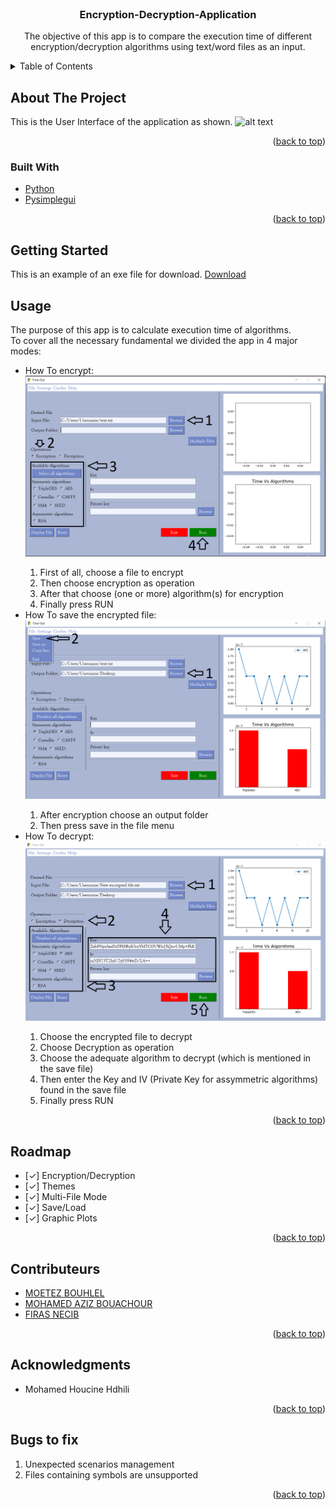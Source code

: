 <div id="top"></div>
<!--
*** Thanks for checking out the Best-README-Template. If you have a suggestion
*** that would make this better, please fork the repo and create a pull request
*** or simply open an issue with the tag "enhancement".
*** Don't forget to give the project a star!
*** Thanks again! Now go create something AMAZING! :D
-->
<!-- PROJECT LOGO -->
<br />


<h3 align="center">Encryption-Decryption-Application</h3>

  <p align="center">
    The objective of this app is to compare the execution time of different encryption/decryption algorithms using text/word files as an input.
    <br />
</div>



<!-- TABLE OF CONTENTS -->
<details>
  <summary>Table of Contents</summary>
  <ol>
    <li>
      <a href="#about-the-project">About The Project</a>
      <ul>
        <li><a href="#built-with">Built With</a></li>
      </ul>
    </li>
    <li>
      <a href="#getting-started">Getting Started</a>
      <ul>
        <li><a href="#prerequisites">Prerequisites</a></li>
      </ul>
    </li>
    <li><a href="#usage">Usage</a></li>
    <li><a href="#roadmap">Roadmap</a></li>
    <li><a href="#contributeurs">Contributeurs</a></li>
    <li><a href="#acknowledgments">Acknowledgments</a></li>
    <li><a href="#bugs-to-fix">Bugs to fix</a></li>
  </ol>
</details>



<!-- ABOUT THE PROJECT -->
## About The Project
This is the User Interface of the application as shown.
![alt text](https://github.com/Bouachour-Med-Aziz/Encrytion-Decryption-application/blob/firas-part/app_front.PNG?raw=true)


<p align="right">(<a href="#top">back to top</a>)</p>



### Built With

* [Python](https://www.python.org/)
* [Pysimplegui](https://www.pysimplegui.org/en/latest/)
<p align="right">(<a href="#top">back to top</a>)</p>



<!-- GETTING STARTED -->
## Getting Started

This is an example of an exe file for download.
<a href="./exe/app.exe" download>Download</a>


<!-- USAGE EXAMPLES -->
## Usage
The purpose of this app is to calculate execution time of algorithms.
<br/>
To cover all the necessary fundamental we divided the app in 4 major modes:
<ul>
  <li>How To encrypt:</li>
  <img src="Readme/encryption.PNG" alt="Logo" >
  <ol type="1">
    <li>First of all, choose a file to encrypt</li>
    <li>Then choose encryption as operation</li>
    <li>After that choose (one or more) algorithm(s) for encryption</li>
    <li>Finally press RUN</li>
  </ol>
 
  <li>How To save the encrypted file:</li>
  <img src="Readme/savefile.png" alt="Logo" >
  <ol type="1">
    <li>After encryption choose an output folder </li>
    <li>Then press save in the file menu</li>
  </ol>

  
  <li>How To decrypt:</li>
  <img src="Readme/decryption.PNG" alt="Logo" >
    <ol type="1">
      <li>Choose the encrypted file to decrypt</li>
      <li>Choose Decryption as operation</li>
      <li>Choose the adequate algorithm to decrypt (which is mentioned in the save file)</li>
      <li>Then enter the Key and IV (Private Key for assymmetric algorithms) found in the save file</li>
      <li>Finally press RUN</li>
    </ol>
</ul>
<p align="right">(<a href="#top">back to top</a>)</p>

<!-- ROADMAP -->
## Roadmap

- [✓] Encryption/Decryption
- [✓] Themes
- [✓] Multi-File Mode
- [✓] Save/Load
- [✓] Graphic Plots

<p align="right">(<a href="#top">back to top</a>)</p>



<!-- Contributeurs -->
## Contributeurs

* [MOETEZ BOUHLEL](https://github.com/BMoetez)
* [MOHAMED AZIZ BOUACHOUR](https://github.com/Bouachour-Med-Aziz)
* [FIRAS NECIB](https://github.com/firasnecib)

<p align="right">(<a href="#top">back to top</a>)</p>

<!-- ACKNOWLEDGMENTS -->
## Acknowledgments

* Mohamed Houcine Hdhili

<p align="right">(<a href="#top">back to top</a>)</p>


<!-- Bugs to fix -->
## Bugs to fix

1. Unexpected scenarios management
2. Files containing symbols are unsupported


<p align="right">(<a href="#top">back to top</a>)</p>

